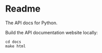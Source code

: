 # Readme

The API docs for Python.

Build the API documentation website locally:
```shell
cd docs
make html
```
